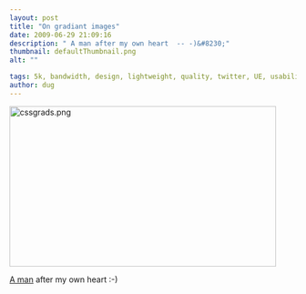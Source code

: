 ```yaml
---
layout: post
title: "On gradiant images"
date: 2009-06-29 21:09:16
description: " A man after my own heart  -- -)&#8230;"
thumbnail: defaultThumbnail.png
alt: ""

tags: 5k, bandwidth, design, lightweight, quality, twitter, UE, usability
author: dug
---
```


<p><span class="mt-enclosure mt-enclosure-image" style="display: inline;"><a href="http://www.donkeyontheedge.com/i/cssgrads.png"><img alt="cssgrads.png" src="http://www.donkeyontheedge.com/assets_c/2009/06/cssgrads-thumb-468x282-67.png" width="468" height="282"  style="" /></a></span></p>

<p><a href="http://twitter.com/paularmstrong/statuses/2380936298">A man</a> after my own heart :-)</p>
